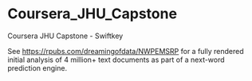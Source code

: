 # Coursera_JHU_Capstone
Coursera JHU Capstone - Swiftkey

See https://rpubs.com/dreamingofdata/NWPEMSRP for a fully rendered initial analysis of 4 million+ text documents as part of a next-word prediction engine.
